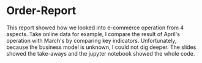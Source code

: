 # Order-Report
This report showed how we looked into e-commerce operation from 4 aspects. 
Take online data for example, I compare the result of April's operation with March's by comparing key indicators. Unfortunately, because the business model is unknown, I could not dig deeper.
The slides showed the take-aways and the jupyter notebook showed the whole code.
